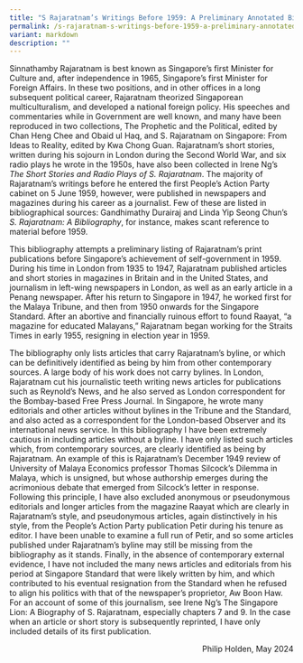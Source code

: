 ```yaml
---
title: "S Rajaratnam’s Writings Before 1959: A Preliminary Annotated Bibliography"
permalink: /s-rajaratnam-s-writings-before-1959-a-preliminary-annotated-bibliography/
variant: markdown
description: ""
---
```

<p>Sinnathamby Rajaratnam is best known as Singapore’s first Minister for
Culture and, after independence in 1965, Singapore’s first Minister for
Foreign Affairs. In these two positions, and in other offices in a long
subsequent political career, Rajaratnam theorized Singaporean multiculturalism,
and developed a national foreign policy. His speeches and commentaries
while in Government are well known, and many have been reproduced in two
collections, The Prophetic and the Political, edited by Chan Heng Chee
and Obaid ul Haq, and S. Rajaratnam on Singapore: From Ideas to Reality,
edited by Kwa Chong Guan. Rajaratnam’s short stories, written during his
sojourn in London during the Second World War, and six radio plays he wrote
in the 1950s, have also been collected in Irene Ng’s <em>The Short Stories and Radio Plays of S. Rajaratnam</em>.
The majority of Rajaratnam’s writings before he entered the first People’s
Action Party cabinet on 5 June 1959, however, were published in newspapers
and magazines during his career as a journalist. Few of these are listed
in bibliographical sources: Gandhimathy Durairaj and Linda Yip Seong Chun’s <em>S. Rajaratnam: A Bibliography</em>,
for instance, makes scant reference to material before 1959.</p>

<p>This bibliography attempts a preliminary listing of Rajaratnam’s print
publications before Singapore’s achievement of self-government in 1959.
During his time in London from 1935 to 1947, Rajaratnam published articles
and short stories in magazines in Britain and in the United States, and
journalism in left-wing newspapers in London, as well as an early article
in a Penang newspaper. After his return to Singapore in 1947, he worked
first for the Malaya Tribune, and then from 1950 onwards for the Singapore
Standard. After an abortive and financially ruinous effort to found Raayat,
“a magazine for educated Malayans,” Rajaratnam began working for the Straits
Times in early 1955, resigning in election year in 1959.</p>

<p>The bibliography only lists articles that carry Rajaratnam’s byline, or
which can be definitively identified as being by him from other contemporary
sources. A large body of his work does not carry bylines. In London, Rajaratnam
cut his journalistic teeth writing news articles for publications such
as Reynold’s News, and he also served as London correspondent for the Bombay-based
Free Press Journal. In Singapore, he wrote many editorials and other articles
without bylines in the Tribune and the Standard, and also acted as a correspondent
for the London-based Observer and its international news service. In this
bibliography I have been extremely cautious in including articles without
a byline. I have only listed such articles which, from contemporary sources,
are clearly identified as being by Rajaratnam. An example of this is Rajaratnam’s
December 1949 review of University of Malaya Economics professor Thomas
Silcock’s Dilemma in Malaya, which is unsigned, but whose authorship emerges
during the acrimonious debate that emerged from Silcock’s letter in response.
Following this principle, I have also excluded anonymous or pseudonymous
editorials and longer articles from the magazine Raayat which are clearly
in Rajaratnam’s style, and pseudonymous articles, again distinctively in
his style, from the People’s Action Party publication Petir during his
tenure as editor. I have been unable to examine a full run of Petir, and
so some articles published under Rajaratnam’s byline may still be missing
from the bibliography as it stands. Finally, in the absence of contemporary
external evidence, I have not included the many news articles and editorials
from his period at Singapore Standard that were likely written by him,
and which contributed to his eventual resignation from the Standard when
he refused to align his politics with that of the newspaper’s proprietor,
Aw Boon Haw. For an account of some of this journalism, see Irene Ng’s
The Singapore Lion: A Biography of S. Rajaratnam, especially chapters 7
and 9. In the case when an article or short story is subsequently reprinted,
I have only included details of its first publication.</p>
<p align="right">Philip Holden, May 2024</p>
